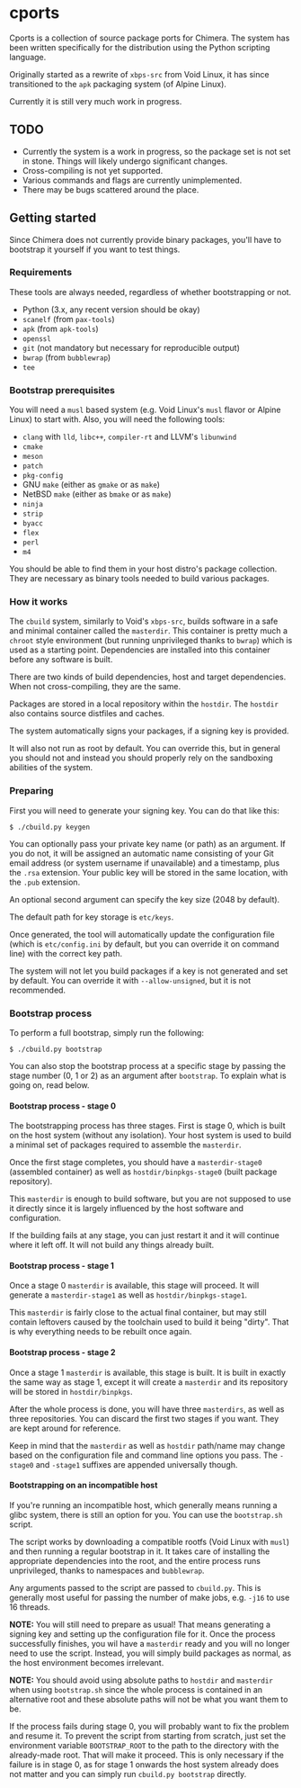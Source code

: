 # cports

Cports is a collection of source package ports for Chimera. The system has been
written specifically for the distribution using the Python scripting language.

Originally started as a rewrite of `xbps-src` from Void Linux, it has since
transitioned to the `apk` packaging system (of Alpine Linux).

Currently it is still very much work in progress.

## TODO

* Currently the system is a work in progress, so the package set is not set in
  stone. Things will likely undergo significant changes.
* Cross-compiling is not yet supported.
* Various commands and flags are currently unimplemented.
* There may be bugs scattered around the place.

## Getting started

Since Chimera does not currently provide binary packages, you'll have to bootstrap
it yourself if you want to test things.

### Requirements

These tools are always needed, regardless of whether bootstrapping or not.

* Python (3.x, any recent version should be okay)
* `scanelf` (from `pax-tools`)
* `apk` (from `apk-tools`)
* `openssl`
* `git` (not mandatory but necessary for reproducible output)
* `bwrap` (from `bubblewrap`)
* `tee`

### Bootstrap prerequisites

You will need a `musl` based system (e.g. Void Linux's `musl` flavor or Alpine Linux)
to start with. Also, you will need the following tools:

* `clang` with `lld`, `libc++`, `compiler-rt` and LLVM's `libunwind`
* `cmake`
* `meson`
* `patch`
* `pkg-config`
* GNU `make` (either as `gmake` or as `make`)
* NetBSD `make` (either as `bmake` or as `make`)
* `ninja`
* `strip`
* `byacc`
* `flex`
* `perl`
* `m4`

You should be able to find them in your host distro's package collection. They are
necessary as binary tools needed to build various packages.

### How it works

The `cbuild` system, similarly to Void's `xbps-src`, builds software in a safe and
minimal container called the `masterdir`. This container is pretty much a `chroot`
style environment (but running unprivileged thanks to `bwrap`) which is used as
a starting point. Dependencies are installed into this container before any
software is built.

There are two kinds of build dependencies, host and target dependencies. When not
cross-compiling, they are the same.

Packages are stored in a local repository within the `hostdir`. The `hostdir` also
contains source distfiles and caches.

The system automatically signs your packages, if a signing key is provided.

It will also not run as root by default. You can override this, but in general you
should not and instead you should properly rely on the sandboxing abilities of the
system.

### Preparing

First you will need to generate your signing key. You can do that like this:

```
$ ./cbuild.py keygen
```

You can optionally pass your private key name (or path) as an argument. If you do
not, it will be assigned an automatic name consisting of your Git email address
(or system username if unavailable) and a timestamp, plus the `.rsa` extension.
Your public key will be stored in the same location, with the `.pub` extension.

An optional second argument can specify the key size (2048 by default).

The default path for key storage is `etc/keys`.

Once generated, the tool will automatically update the configuration file (which
is `etc/config.ini` by default, but you can override it on command line) with the
correct key path.

The system will not let you build packages if a key is not generated and set by
default. You can override it with `--allow-unsigned`, but it is not recommended.

### Bootstrap process

To perform a full bootstrap, simply run the following:

```
$ ./cbuild.py bootstrap
```

You can also stop the bootstrap process at a specific stage by passing the
stage number (0, 1 or 2) as an argument after `bootstrap`. To explain what
is going on, read below.

#### Bootstrap process - stage 0

The bootstrapping process has three stages. First is stage 0, which is built
on the host system (without any isolation). Your host system is used to build
a minimal set of packages required to assemble the `masterdir`.

Once the first stage completes, you should have a `masterdir-stage0` (assembled
container) as well as `hostdir/binpkgs-stage0` (built package repository).

This `masterdir` is enough to build software, but you are not supposed to use it
directly since it is largely influenced by the host software and configuration.

If the building fails at any stage, you can just restart it and it will continue
where it left off. It will not build any things already built.

#### Bootstrap process - stage 1

Once a stage 0 `masterdir` is available, this stage will proceed. It will generate
a `masterdir-stage1` as well as `hostdir/binpkgs-stage1`.

This `masterdir` is fairly close to the actual final container, but may still
contain leftovers caused by the toolchain used to build it being "dirty". That
is why everything needs to be rebuilt once again.

#### Bootstrap process - stage 2

Once a stage 1 `masterdir` is available, this stage is built. It is built in exactly
the same way as stage 1, except it will create a `masterdir` and its repository
will be stored in `hostdir/binpkgs`.

After the whole process is done, you will have three `masterdirs`, as well as three
repositories. You can discard the first two stages if you want. They are kept around
for reference.

Keep in mind that the `masterdir` as well as `hostdir` path/name may change
based on the configuration file and command line options you pass. The `-stage0`
and `-stage1` suffixes are appended universally though.

#### Bootstrapping on an incompatible host

If you're running an incompatible host, which generally means running a glibc system,
there is still an option for you. You can use the `bootstrap.sh` script.

The script works by downloading a compatible rootfs (Void Linux with `musl`) and
then running a regular bootstrap in it. It takes care of installing the appropriate
dependencies into the root, and the entire process runs unprivileged, thanks to
namespaces and `bubblewrap`.

Any arguments passed to the script are passed to `cbuild.py`. This is generally
most useful for passing the number of make jobs, e.g. `-j16` to use 16 threads.

**NOTE:** You will still need to prepare as usual! That means generating a signing
key and setting up the configuration file for it. Once the process successfully
finishes, you wil have a `masterdir` ready and you will no longer need to use the
script. Instead, you will simply build packages as normal, as the host environment
becomes irrelevant.

**NOTE:** You should avoid using absolute paths to `hostdir` and `masterdir` when
using `bootstrap.sh` since the whole process is contained in an alternative root
and these absolute paths will not be what you want them to be.

If the process fails during stage 0, you will probably want to fix the problem and
resume it. To prevent the script from starting from scratch, just set the environment
variable `BOOTSTRAP_ROOT` to the path to the directory with the already-made root.
That will make it proceed. This is only necessary if the failure is in stage 0,
as for stage 1 onwards the host system already does not matter and you can simply
run `cbuild.py bootstrap` directly.
